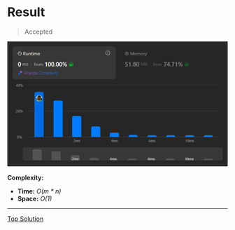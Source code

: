 # Result

> Accepted


![Result Image](result.png)


**Complexity:**

- **Time:** *O(m * n)*
- **Space:** *O(1)*

---

[Top Solution](https://leetcode.com/problems/flipping-an-image/solutions/148272/easy-understand-one-pass-java-solution-absolutely-beat-100)